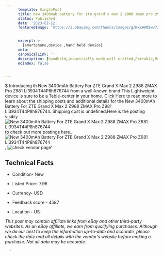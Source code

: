```yaml
---
      template: SinglePost
      title: new 3400mah battery for zte grand x max 2 z988 zmax pro z981 li3934t44p8h876744
      status: Published
      date: '2023-02-12'
      featuredImage: 'https://i.ebayimg.com/thumbs/images/g/RxcAAOSwv7JiINfS/s-l225.jpg'
       

      excerpt: >-
        [smartphone,device ,hand held device]
      meta:
      canonicalLink: ''
      description: [handheld,industrially made,well crafted,Portable,Mobile,Compact,Convenient,Lightweight,Maneuverable,Man-portable,Miniature,Carriable,Hand-held,Light,Holdable,Transportable,Mobile device,Pocket-sized,On-the-go,Wireless,Cordless,Compact size,Convenient size, smartphone,device ,hand held device]
      noindex: false
      

---
```

$
      Introducing th New 3400mAh Battery For ZTE Grand X Max 2 Z988 ZMAX Pro Z981 Li3934T44P8h876744 from a well-known brand.This Lightweight device  is sure to be a Table-center in your home. [Click Here](https://www.ebay.com/itm/165365427776?hash=item26808c2e40%3Ag%3ARxcAAOSwv7JiINfS&mkevt=1&mkcid=1&mkrid=711-53200-19255-0&campid=%253CePNCampaignId%253E&customid=%253CreferenceId%253E&toolid=10049) to read more to learn about the shipping costs and additional details for the New 3400mAh Battery For ZTE Grand X Max 2 Z988 ZMAX Pro Z981 Li3934T44P8h876744. Shipping cost is undefined.Here is the posting visibly ![New 3400mAh Battery For ZTE Grand X Max 2 Z988 ZMAX Pro Z981 Li3934T44P8h876744](https://i.ebayimg.com/thumbs/images/g/RxcAAOSwv7JiINfS/s-l225.jpg) to check out more postings here... ![New 3400mAh Battery For ZTE Grand X Max 2 Z988 ZMAX Pro Z981 Li3934T44P8h876744](https://i.ebayimg.com/images/g/RxcAAOSwv7JiINfS/s-l960.jpg), ![check vendor page](https://origin-galleryplus.ebayimg.com/ws/web/165365427776_2_0_1/225x225.jpg,https://origin-galleryplus.ebayimg.com/ws/web/165365427776_3_0_1/225x225.jpg,https://origin-galleryplus.ebayimg.com/ws/web/165365427776_4_0_1/225x225.jpg,https://origin-galleryplus.ebayimg.com/ws/web/165365427776_5_0_1/225x225.jpg,https://origin-galleryplus.ebayimg.com/ws/web/165365427776_6_0_1/225x225.jpg)'

      

 ## Technical Facts 



     
      

 - Condition- New 


      

 - Listed Price- 7.99 


      

 - Currency- USD 


      

 - Feedback score - 4587 


      

 - Location - US 


      
      

 *_This post may contain affiliate links from eBay and other third-party websites. As an eBay affiliate, we earn from qualifying purchases. Although we do our best to keep the information up-to-date and accurate, please check the date and all details with the vendor's website before making a purchase. Not all data may be accurate._*




      -

